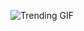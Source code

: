 
<!-- GIF_SECTION -->
![Trending GIF](https://media0.giphy.com/media/v1.Y2lkPThiYjIxNzcyNDMxaGh1MGZrNmhxajFzaW15bjJoMXhoaWJxbmM0NmVneTlqaG1oNiZlcD12MV9naWZzX3NlYXJjaCZjdD1n/BqW5xqAwcDw9Cv90MJ/giphy.gif)
<!-- END_GIF_SECTION -->
